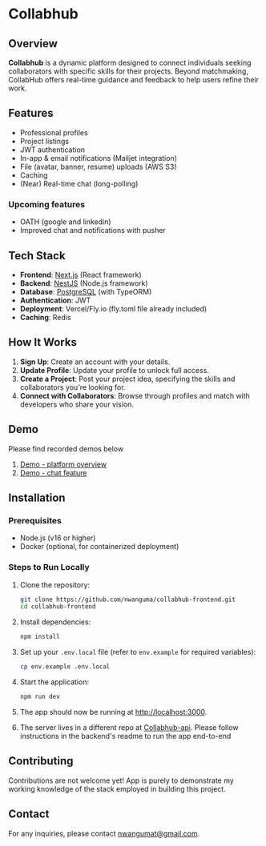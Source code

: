 # **Collabhub**

## **Overview**

**Collabhub** is a dynamic platform designed to connect individuals seeking collaborators with specific skills for their projects. Beyond matchmaking, CollabHub offers real-time guidance and feedback to help users refine their work.

## **Features**

- Professional profiles
- Project listings
- JWT authentication
- In-app & email notifications (Mailjet integration)
- File (avatar, banner, resume) uploads (AWS S3)
- Caching
- (Near) Real-time chat (long-polling)

### **Upcoming features**

- OATH (google and linkedin)
- Improved chat and notifications with pusher

## **Tech Stack**

- **Frontend**: [Next.js](https://nextjs.org/) (React framework)
- **Backend**: [NestJS](https://nestjs.com/) (Node.js framework)
- **Database**: [PostgreSQL](https://www.postgresql.org/) (with TypeORM)
- **Authentication**: JWT
- **Deployment**: Vercel/Fly.io (fly.toml file already included)
- **Caching**: Redis

## **How It Works**

1. **Sign Up**: Create an account with your details.
2. **Update Profile**: Update your profile to unlock full access.
3. **Create a Project**: Post your project idea, specifying the skills and collaborators you're looking for.
4. **Connect with Collaborators**: Browse through profiles and match with developers who share your vision.

## **Demo**

Please find recorded demos below

1. [Demo - platform overview](https://www.loom.com/share/bbfc871cc7924a1fa65d9fdedbd35364?sid=ca8fe2e7-e175-45e0-9560-01ce3ab28ea9)
2. [Demo - chat feature](https://www.loom.com/share/4e18fc4eaa9940edbd714cd4696f7b0c?sid=3d5c42cd-4563-4bef-a38f-10baa9a8190c)

## **Installation**

### **Prerequisites**

- Node.js (v16 or higher)
- Docker (optional, for containerized deployment)

### **Steps to Run Locally**

1. Clone the repository:

   ```bash
   git clone https://github.com/nwanguma/collabhub-frontend.git
   cd collabhub-frontend
   ```

2. Install dependencies:

   ```bash
   npm install
   ```

3. Set up your `.env.local` file (refer to `env.example` for required variables):

   ```bash
   cp env.example .env.local
   ```

4. Start the application:

   ```bash
   npm run dev
   ```

5. The app should now be running at [http://localhost:3000](http://localhost:3000).

6. The server lives in a different repo at [Collabhub-api](https://github.com/nwanguma/collabhub-api). Please follow instructions in the backend's readme to run the app end-to-end

## **Contributing**

Contributions are not welcome yet! App is purely to demonstrate my working knowledge of the stack employed in building this project.

## **Contact**

For any inquiries, please contact [nwangumat@gmail.com](mailto:nwangumat@gmail.com).
